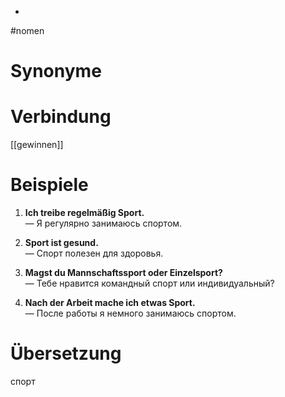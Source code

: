 -
#nomen
# Synonyme

# Verbindung 
[[gewinnen]]
# Beispiele
1. **Ich treibe regelmäßig Sport.**  
    — Я регулярно занимаюсь спортом.
    
2. **Sport ist gesund.**  
    — Спорт полезен для здоровья.
    
3. **Magst du Mannschaftssport oder Einzelsport?**  
    — Тебе нравится командный спорт или индивидуальный?
    
4. **Nach der Arbeit mache ich etwas Sport.**  
    — После работы я немного занимаюсь спортом.
# Übersetzung
спорт